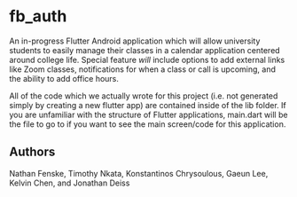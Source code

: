 # fb_auth

An in-progress Flutter Android application which will allow university students to easily manage their classes
in a calendar application centered around college life. Special feature *will* include options to add external links like Zoom classes,
notifications for when a class or call is upcoming, and the ability to add office hours.

All of the code which we actually wrote for this project (i.e. not generated simply by creating a new flutter app) are contained inside
of the lib folder. If you are unfamiliar with the structure of Flutter applications, main.dart will be the file to go to if you want to
see the main screen/code for this application.

## Authors
Nathan Fenske, 
Timothy Nkata, 
Konstantinos Chrysoulous, 
Gaeun Lee, 
Kelvin Chen, 
and Jonathan Deiss
